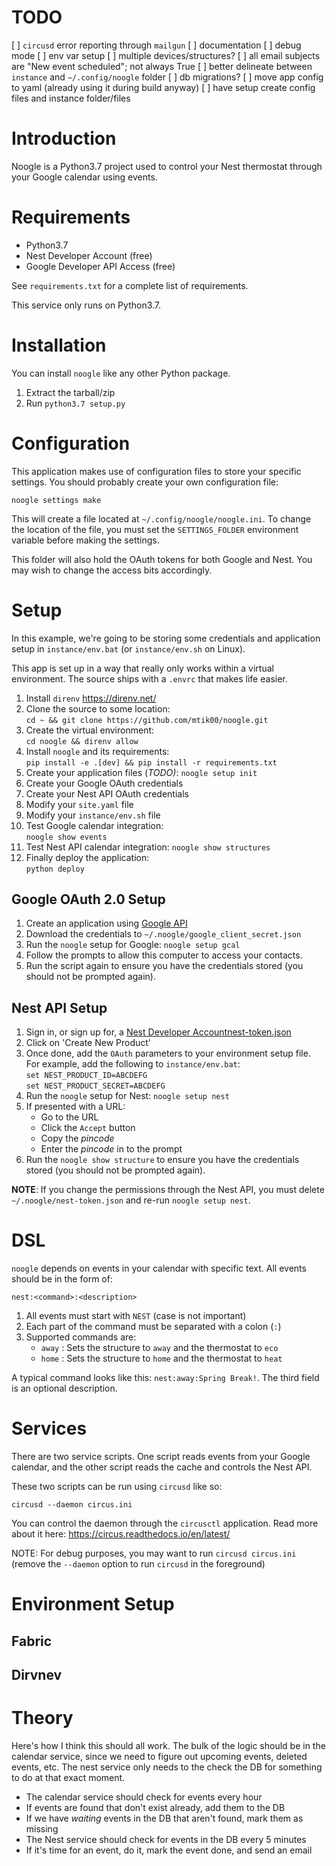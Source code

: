 # TODO

[ ] `circusd` error reporting through `mailgun`
[ ] documentation
[ ] debug mode
[ ] env var setup
[ ] multiple devices/structures?
[ ] all email subjects are "New event scheduled"; not always True
[ ] better delineate between `instance` and `~/.config/noogle` folder
[ ] db migrations?
[ ] move app config to yaml (already using it during build anyway)
[ ] have setup create config files and instance folder/files

# Introduction
Noogle is a Python3.7 project used to control your Nest thermostat through your Google calendar using events.

# Requirements

*   Python3.7
*   Nest Developer Account (free)
*   Google Developer API Access (free)

See `requirements.txt` for a complete list of requirements.

This service only runs on Python3.7.

# Installation

You can install `noogle` like any other Python package.

1.  Extract the tarball/zip
2.  Run `python3.7 setup.py`

# Configuration

This application makes use of configuration files to store your specific
settings.  You should probably create your own configuration file:

    noogle settings make

This will create a file located at `~/.config/noogle/noogle.ini`.  To change the location of the file, you must set the `SETTINGS_FOLDER` environment variable before making the settings.

This folder will also hold the OAuth tokens for both Google and Nest.  You may
wish to change the access bits accordingly.

# Setup

In this example, we're going to be storing some credentials and application setup
in `instance/env.bat` (or `instance/env.sh` on Linux).

This app is set up in a way that really only works within a virtual environment.  The source ships with a `.envrc` that makes life easier.

1.  Install `direnv` https://direnv.net/
1.  Clone the source to some location:  
    `cd ~ && git clone https://github.com/mtik00/noogle.git`
1.  Create the virtual environment:  
    `cd noogle && direnv allow`
1.  Install `noogle` and its requirements:  
    `pip install -e .[dev] && pip install -r requirements.txt`
1.  Create your application files (*TODO)*:
    `noogle setup init`
1.  Create your Google OAuth credentials
1.  Create your Nest API OAuth credentials
1.  Modify your `site.yaml` file
1.  Modify your `instance/env.sh` file
1.  Test Google calendar integration:  
    `noogle show events`
1.  Test Nest API calendar integration:
    `noogle show structures`
1.  Finally deploy the application:  
    `python deploy`

## Google OAuth 2.0 Setup

1.  Create an application using [Google API](https://console.developers.google.com/flownest-token.jsons/enableapi?apiid=calendar&pli=1)
1.  Download the credentials to `~/.noogle/google_client_secret.json`
1.  Run the `noogle` setup for Google: `noogle setup gcal`
1.  Follow the prompts to allow this computer to access your contacts.
1.  Run the script again to ensure you have the credentials stored (you should not
    be prompted again).

## Nest API Setup

1.  Sign in, or sign up for, a [Nest Developer Accountnest-token.json](https://developers.nest.com/)
1.  Click on 'Create New Product'
1.  Once done, add the `OAuth` parameters to your environment setup file.  For example, add the following to `instance/env.bat`:  
    `set NEST_PRODUCT_ID=ABCDEFG`  
    `set NEST_PRODUCT_SECRET=ABCDEFG`  
1.  Run the `noogle` setup for Nest: `noogle setup nest`
1.  If presented with a URL:
    *   Go to the URL
    *   Click the `Accept` button
    *   Copy the *pincode*
    *   Enter the *pincode* in to the prompt
1.  Run the `noogle show structure` to ensure you have the credentials stored (you should not
    be prompted again).

**NOTE**: If you change the permissions through the Nest API, you must delete `~/.noogle/nest-token.json` and re-run `noogle setup nest`.

# DSL
`noogle` depends on events in your calendar with specific text.  All events should be in the form of:

    nest:<command>:<description>

1.  All events must start with `NEST` (case is not important)
1.  Each part of the command must be separated with a colon (`:`)
1.  Supported commands are:
    *   `away` : Sets the structure to `away` and the thermostat to `eco`
    *   `home` : Sets the structure to `home` and the thermostat to `heat`

A typical command looks like this: `nest:away:Spring Break!`.  The third field
is an optional description.

# Services
There are two service scripts.  One script reads events from your Google calendar, and the other script reads the cache and controls the Nest API.

These two scripts can be run using `circusd` like so:

    circusd --daemon circus.ini

You can control the daemon through the `circusctl` application.  Read more about it here:  https://circus.readthedocs.io/en/latest/

NOTE: For debug purposes, you may want to run `circusd circus.ini` (remove the `--daemon` option to run `circusd` in the foreground)

# Environment Setup
## Fabric
## Dirvnev

# Theory
Here's how I think this should all work.  The bulk of the logic should be in the calendar service, since we need to figure out upcoming events, deleted events, etc.  The nest service only needs to the check the DB for something to do at that exact moment.

*   The calendar service should check for events every hour
*   If events are found that don't exist already, add them to the DB
*   If we have *waiting* events in the DB that aren't found, mark them as missing
*   The Nest service should check for events in the DB every 5 minutes
*   If it's time for an event, do it, mark the event done, and send an email